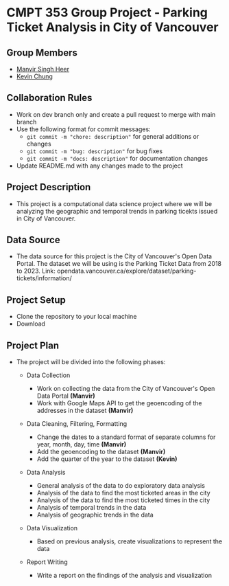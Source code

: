 # CMPT 353 Group Project - Parking Ticket Analysis in City of Vancouver
## Group Members
- [Manvir Singh Heer](https://github.sfu.ca/msh16)
- [Kevin Chung](https://github.sfu.ca/klc30)

## Collaboration Rules
- Work on dev branch only and create a pull request to merge with main branch
- Use the following format for commit messages: 
  - `git commit -m "chore: description"` for general additions or changes
  - `git commit -m "bug: description"` for bug fixes
  - `git commit -m "docs: description"` for documentation changes
- Update README.md with any changes made to the project

## Project Description
- This project is a computational data science project where we will be analyzing the geographic and temporal trends in parking ticekts issued in City of Vancouver.

## Data Source
- The data source for this project is the City of Vancouver's Open Data Portal. The dataset we will be using is the Parking Ticket Data from 2018 to 2023. Link: opendata.vancouver.ca/explore/dataset/parking-tickets/information/

## Project Setup
- Clone the repository to your local machine
- Download 

## Project Plan
- The project will be divided into the following phases:
  - Data Collection
    - Work on collecting the data from the City of Vancouver's Open Data Portal **(Manvir)**
    - Work with Google Maps API to get the geoencoding of the addresses in the dataset **(Manvir)**
  - Data Cleaning, Filtering, Formatting
    - Change the dates to a standard format of separate columns for year, month, day, time **(Manvir)**
    - Add the geoencoding to the dataset **(Manvir)**
    - Add the quarter of the year to the dataset **(Kevin)**
  - Data Analysis
    - General analysis of the data to do exploratory data analysis
    - Analysis of the data to find the most ticketed areas in the city
    - Analysis of the data to find the most ticketed times in the city
    - Analysis of temporal trends in the data
    - Analysis of geographic trends in the data
    
  - Data Visualization
    - Based on previous analysis, create visualizations to represent the data
  
  - Report Writing
    - Write a report on the findings of the analysis and visualization
